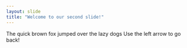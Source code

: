 ```yaml
---
layout: slide
title: "Welcome to our second slide!"
---
```

The quick brown fox jumped over the lazy dogs
Use the left arrow to go back!
